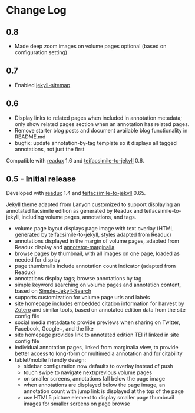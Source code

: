# Change Log

## 0.8

* Made deep zoom images on volume pages optional (based on  configuration setting)

## 0.7

* Enabled [jekyll-sitemap](https://github.com/jekyll/jekyll-sitemap)

## 0.6

* Display links to related pages when included in annotation metadata; only show related pages section
   when an annotation has related pages.
* Remove starter blog posts and document available blog functionality in README.md
* bugfix: update annotation-by-tag template so it displays all tagged annotations, not just the first

Compatible with [readux](http://github.com/emory-libraries/readux) 1.6 and [teifacsimile-to-jekyll](https://github.com/emory-libraries-ecds/teifacsimile-to-jekyll) 0.6.

## 0.5 - Initial release

Developed with [readux](http://github.com/emory-libraries/readux) 1.4 and [teifacsimile-to-jekyll](https://github.com/emory-libraries-ecds/teifacsimile-to-jekyll) 0.65.

Jekyll theme adapted from Lanyon customized to support displaying an annotated
facsimile edition as generated by Readux and teifacsimile-to-jekyll, including
volume pages, annotations, and tags.
- volume page layout displays page image with text overlay (HTML generated by teifacsimile-to-jekyll,
   styles adapted from Readux)
- annotations displayed in the margin of volume pages, adapted from Readux display and
    [annotator-marginalia](https://github.com/emory-lits-labs/annotator-marginalia)
- browse pages by thumbnail, with all images on one page, loaded as needed for display
- page thumbnails include annotation count indicator (adapted from Readux)
- annotations display tags;  browse annotations by tag
- simple keyword searching on volume pages and annotation content, based on
  [Simple-Jekyll-Search](https://github.com/christian-fei/Simple-Jekyll-Search)
- supports customization for volume page urls and labels
- site homepage includes embedded citation information for harvest by
   [Zotero](https://www.zotero.org/) and similar tools, based on annotated
   edition data from the site config file
- social media metadata to provide previews when sharing on Twitter,
  Facebook, Google+, and the like
- site homepage provides link to annotated edition TEI if linked in site config file
- individual annotation pages, linked from marginalia view, to provide better
  access to long-form or multimedia annotation and for citability
- tablet/mobile friendly design:
    - sidebar configuration now defaults to overlay instead of push
    - touch swipe to navigate next/previous volume pages
    - on smaller screens, annotations fall below the page image
    - when annotations are displayed below the page image,  an annotation
      count with jump link is displayed at the top of the page
    - use HTML5 picture element to display smaller page thumbnail images
      for smaller screens on page browse


